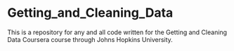 Getting_and_Cleaning_Data
=========================

This is a repository for any and all code written for the Getting and Cleaning Data Coursera course through Johns Hopkins University.
